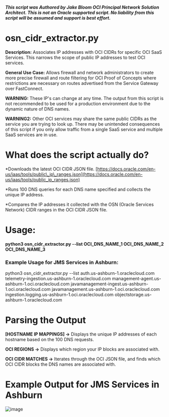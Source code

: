 ***This script was Authored by Jake Bloom OCI Principal Network Solution Architect. This is not an Oracle supported script. No liability from this script will be assumed and support is best effort.***

# osn\_cidr\_extractor.py

**Description:** Associates IP addresses with OCI CIDRs for specific OCI SaaS Services. This narrows the scope of public IP addresses to test OCI services.

**General Use Case:** Allows firewall and network administrators to create more precise firewall and route filtering for OCI Proof of Concepts where restrictions are necessary on routes advertised from the Service Gateway over FastConnect.

**WARNING:** These IP's can change at any time. The output from this script is not recommended to be used for a production environment due to the dynamic nature of DNS names.

**WARNING2:** Other OCI services may share the same public CIDRs as the service you are trying to look up. There may be unintended consequences of this script if you only allow traffic from a single SaaS service and multiple SaaS services are in use.

# What does the script actually do?

*Downloads the latest OCI CIDR JSON file. [https://docs.oracle.com/en-us/iaas/tools/public\_ip\_ranges.json](https://docs.oracle.com/en-us/iaas/tools/public_ip_ranges.json)

*Runs 100 DNS queries for each DNS name specified and collects the unique IP address.

*Compares the IP addresses it collected with the OSN (Oracle Services Network) CIDR ranges in the OCI CIDR JSON file.

# Usage:

**python3 osn\_cidr\_extractor.py --list OCI\_DNS\_NAME\_1 OCI\_DNS\_NAME\_2 OCI\_DNS\_NAME_3**

### Example Usage for JMS Services in Ashburn:

python3 osn\_cidr\_extractor.py --list auth.us-ashburn-1.oraclecloud.com telemetry-ingestion.us-ashburn-1.oraclecloud.com management-agent.us-ashburn-1.oci.oraclecloud.com javamanagement-ingest.us-ashburn-1.oci.oraclecloud.com javamanagement.us-ashburn-1.oci.oraclecloud.com ingestion.logging.us-ashburn-1.oci.oraclecloud.com objectstorage.us-ashburn-1.oraclecloud.com

# Parsing the Output

**\[HOSTNAME IP MAPPINGS\] ->** Displays the unique IP addresses of each hostname based on the 100 DNS requests.

**OCI REGIONS ->** Displays which region your IP blocks are associated with.

**OCI CIDR MATCHES ->** Iterates through the OCI JSON file, and finds which OCI CIDR blocks the DNS names are associated with.

# **Example Output for JMS Services in Ashburn**

![image](https://user-images.githubusercontent.com/126630123/224348444-f4e0c255-c5f7-4155-8a50-027304ee3f07.png)

